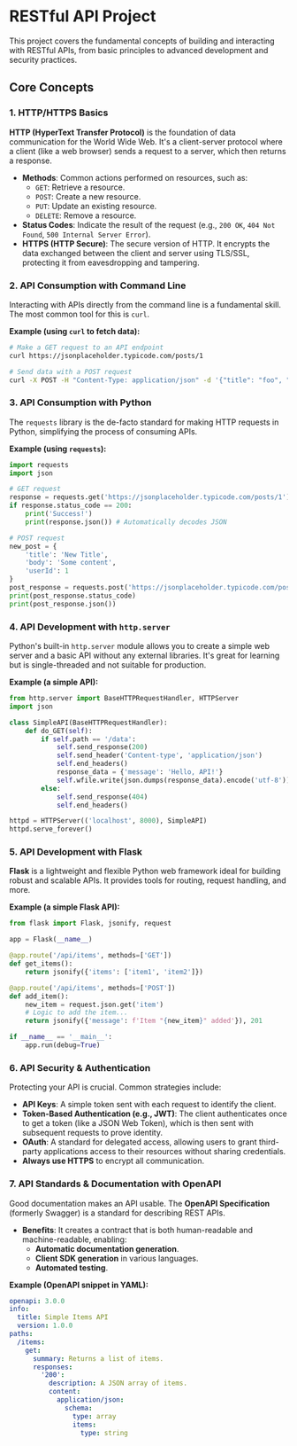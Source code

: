 # RESTful API Project

This project covers the fundamental concepts of building and interacting with RESTful APIs, from basic principles to advanced development and security practices.

## Core Concepts

### 1. HTTP/HTTPS Basics
**HTTP (HyperText Transfer Protocol)** is the foundation of data communication for the World Wide Web. It's a client-server protocol where a client (like a web browser) sends a request to a server, which then returns a response.

- **Methods**: Common actions performed on resources, such as:
  - `GET`: Retrieve a resource.
  - `POST`: Create a new resource.
  - `PUT`: Update an existing resource.
  - `DELETE`: Remove a resource.
- **Status Codes**: Indicate the result of the request (e.g., `200 OK`, `404 Not Found`, `500 Internal Server Error`).
- **HTTPS (HTTP Secure)**: The secure version of HTTP. It encrypts the data exchanged between the client and server using TLS/SSL, protecting it from eavesdropping and tampering.

### 2. API Consumption with Command Line
Interacting with APIs directly from the command line is a fundamental skill. The most common tool for this is `curl`.

**Example (using `curl` to fetch data):**
```bash
# Make a GET request to an API endpoint
curl https://jsonplaceholder.typicode.com/posts/1

# Send data with a POST request
curl -X POST -H "Content-Type: application/json" -d '{"title": "foo", "body": "bar", "userId": 1}' https://jsonplaceholder.typicode.com/posts
```

### 3. API Consumption with Python
The `requests` library is the de-facto standard for making HTTP requests in Python, simplifying the process of consuming APIs.

**Example (using `requests`):**
```python
import requests
import json

# GET request
response = requests.get('https://jsonplaceholder.typicode.com/posts/1')
if response.status_code == 200:
    print('Success!')
    print(response.json()) # Automatically decodes JSON

# POST request
new_post = {
    'title': 'New Title',
    'body': 'Some content',
    'userId': 1
}
post_response = requests.post('https://jsonplaceholder.typicode.com/posts', json=new_post)
print(post_response.status_code)
print(post_response.json())
```

### 4. API Development with `http.server`
Python's built-in `http.server` module allows you to create a simple web server and a basic API without any external libraries. It's great for learning but is single-threaded and not suitable for production.

**Example (a simple API):**
```python
from http.server import BaseHTTPRequestHandler, HTTPServer
import json

class SimpleAPI(BaseHTTPRequestHandler):
    def do_GET(self):
        if self.path == '/data':
            self.send_response(200)
            self.send_header('Content-type', 'application/json')
            self.end_headers()
            response_data = {'message': 'Hello, API!'}
            self.wfile.write(json.dumps(response_data).encode('utf-8'))
        else:
            self.send_response(404)
            self.end_headers()

httpd = HTTPServer(('localhost', 8000), SimpleAPI)
httpd.serve_forever()
```

### 5. API Development with Flask
**Flask** is a lightweight and flexible Python web framework ideal for building robust and scalable APIs. It provides tools for routing, request handling, and more.

**Example (a simple Flask API):**
```python
from flask import Flask, jsonify, request

app = Flask(__name__)

@app.route('/api/items', methods=['GET'])
def get_items():
    return jsonify({'items': ['item1', 'item2']})

@app.route('/api/items', methods=['POST'])
def add_item():
    new_item = request.json.get('item')
    # Logic to add the item...
    return jsonify({'message': f'Item "{new_item}" added'}), 201

if __name__ == '__main__':
    app.run(debug=True)
```

### 6. API Security & Authentication
Protecting your API is crucial. Common strategies include:

- **API Keys**: A simple token sent with each request to identify the client.
- **Token-Based Authentication (e.g., JWT)**: The client authenticates once to get a token (like a JSON Web Token), which is then sent with subsequent requests to prove identity.
- **OAuth**: A standard for delegated access, allowing users to grant third-party applications access to their resources without sharing credentials.
- **Always use HTTPS** to encrypt all communication.

### 7. API Standards & Documentation with OpenAPI
Good documentation makes an API usable. The **OpenAPI Specification** (formerly Swagger) is a standard for describing REST APIs.

- **Benefits**: It creates a contract that is both human-readable and machine-readable, enabling:
  - **Automatic documentation generation**.
  - **Client SDK generation** in various languages.
  - **Automated testing**.

**Example (OpenAPI snippet in YAML):**
```yaml
openapi: 3.0.0
info:
  title: Simple Items API
  version: 1.0.0
paths:
  /items:
    get:
      summary: Returns a list of items.
      responses:
        '200':
          description: A JSON array of items.
          content:
            application/json:
              schema:
                type: array
                items:
                  type: string
